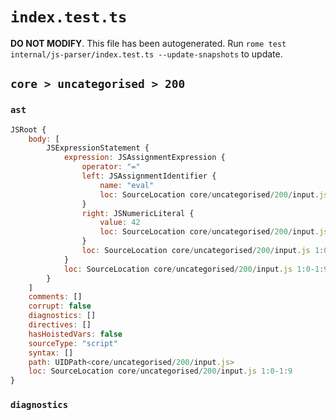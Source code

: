 # `index.test.ts`

**DO NOT MODIFY**. This file has been autogenerated. Run `rome test internal/js-parser/index.test.ts --update-snapshots` to update.

## `core > uncategorised > 200`

### `ast`

```javascript
JSRoot {
	body: [
		JSExpressionStatement {
			expression: JSAssignmentExpression {
				operator: "="
				left: JSAssignmentIdentifier {
					name: "eval"
					loc: SourceLocation core/uncategorised/200/input.js 1:0-1:4 (eval)
				}
				right: JSNumericLiteral {
					value: 42
					loc: SourceLocation core/uncategorised/200/input.js 1:7-1:9
				}
				loc: SourceLocation core/uncategorised/200/input.js 1:0-1:9
			}
			loc: SourceLocation core/uncategorised/200/input.js 1:0-1:9
		}
	]
	comments: []
	corrupt: false
	diagnostics: []
	directives: []
	hasHoistedVars: false
	sourceType: "script"
	syntax: []
	path: UIDPath<core/uncategorised/200/input.js>
	loc: SourceLocation core/uncategorised/200/input.js 1:0-1:9
}
```

### `diagnostics`

```

```
